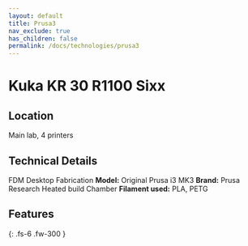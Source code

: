 ```yaml
---
layout: default
title: Prusa3
nav_exclude: true
has_children: false
permalink: /docs/technologies/prusa3
---
```


# Kuka KR 30 R1100 Sixx

## Location

Main lab, 4 printers

## Technical Details

FDM Desktop Fabrication
**Model:** Original Prusa i3 MK3
**Brand:** Prusa Research 
Heated build Chamber
**Filament used:** PLA, PETG  

## Features






{: .fs-6 .fw-300 }
